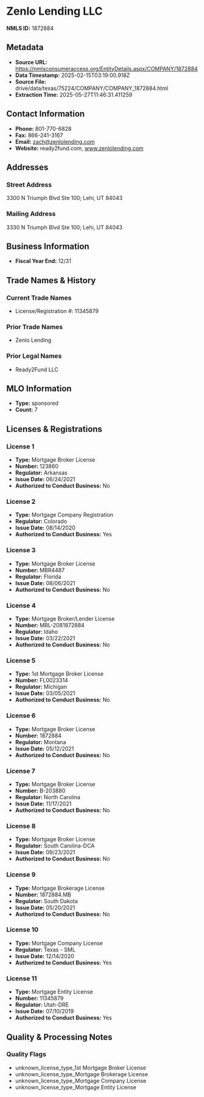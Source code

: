 # Zenlo Lending LLC

**NMLS ID:** 1872884

## Metadata
- **Source URL:** https://nmlsconsumeraccess.org/EntityDetails.aspx/COMPANY/1872884
- **Data Timestamp:** 2025-02-15T03:19:00.918Z
- **Source File:** drive/data/texas/75224/COMPANY/COMPANY_1872884.html
- **Extraction Time:** 2025-05-27T11:46:31.411259

## Contact Information
- **Phone:** 801-770-6828
- **Fax:** 866-241-3167
- **Email:** zach@zenlolending.com
- **Website:** ready2fund.com, www.zenlolending.com

## Addresses
### Street Address
3300 N Triumph Blvd Ste 100; Lehi, UT 84043

### Mailing Address
3330 N Triumph Blvd Ste 100; Lehi, UT 84043

## Business Information
- **Fiscal Year End:** 12/31

## Trade Names & History
### Current Trade Names
- License/Registration #: 11345879

### Prior Trade Names
- Zenlo Lending

### Prior Legal Names
- Ready2Fund LLC

## MLO Information
- **Type:** sponsored
- **Count:** 7

## Licenses & Registrations

### License 1
- **Type:** Mortgage Broker License
- **Number:** 123860
- **Regulator:** Arkansas
- **Issue Date:** 06/24/2021
- **Authorized to Conduct Business:** No

### License 2
- **Type:** Mortgage Company Registration
- **Regulator:** Colorado
- **Issue Date:** 08/14/2020
- **Authorized to Conduct Business:** Yes

### License 3
- **Type:** Mortgage Broker License
- **Number:** MBR4487
- **Regulator:** Florida
- **Issue Date:** 08/06/2021
- **Authorized to Conduct Business:** No

### License 4
- **Type:** Mortgage Broker/Lender License
- **Number:** MBL-2081872884
- **Regulator:** Idaho
- **Issue Date:** 03/22/2021
- **Authorized to Conduct Business:** No

### License 5
- **Type:** 1st Mortgage Broker License
- **Number:** FL0023314
- **Regulator:** Michigan
- **Issue Date:** 03/05/2021
- **Authorized to Conduct Business:** No

### License 6
- **Type:** Mortgage Broker License
- **Number:** 1872884
- **Regulator:** Montana
- **Issue Date:** 05/12/2021
- **Authorized to Conduct Business:** No

### License 7
- **Type:** Mortgage Broker License
- **Number:** B-203880
- **Regulator:** North Carolina
- **Issue Date:** 11/17/2021
- **Authorized to Conduct Business:** No

### License 8
- **Type:** Mortgage Broker License
- **Regulator:** South Carolina-DCA
- **Issue Date:** 09/23/2021
- **Authorized to Conduct Business:** No

### License 9
- **Type:** Mortgage Brokerage License
- **Number:** 1872884.MB
- **Regulator:** South Dakota
- **Issue Date:** 05/20/2021
- **Authorized to Conduct Business:** No

### License 10
- **Type:** Mortgage Company License
- **Regulator:** Texas - SML
- **Issue Date:** 12/14/2020
- **Authorized to Conduct Business:** Yes

### License 11
- **Type:** Mortgage Entity License
- **Number:** 11345879
- **Regulator:** Utah-DRE
- **Issue Date:** 07/10/2019
- **Authorized to Conduct Business:** Yes

## Quality & Processing Notes
### Quality Flags
- unknown_license_type_1st Mortgage Broker License
- unknown_license_type_Mortgage Brokerage License
- unknown_license_type_Mortgage Company License
- unknown_license_type_Mortgage Entity License
